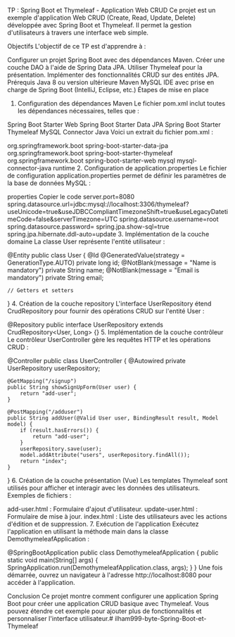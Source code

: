 TP : Spring Boot et Thymeleaf - Application Web CRUD
Ce projet est un exemple d'application Web CRUD (Create, Read, Update, Delete) développée avec Spring Boot et Thymeleaf. Il permet la gestion d'utilisateurs à travers une interface web simple.

Objectifs
L'objectif de ce TP est d'apprendre à :

Configurer un projet Spring Boot avec des dépendances Maven.
Créer une couche DAO à l'aide de Spring Data JPA.
Utiliser Thymeleaf pour la présentation.
Implémenter des fonctionnalités CRUD sur des entités JPA.
Prérequis
Java 8 ou version ultérieure
Maven
MySQL
IDE avec prise en charge de Spring Boot (IntelliJ, Eclipse, etc.)
Étapes de mise en place
1. Configuration des dépendances Maven
Le fichier pom.xml inclut toutes les dépendances nécessaires, telles que :

Spring Boot Starter Web
Spring Boot Starter Data JPA
Spring Boot Starter Thymeleaf
MySQL Connector Java
Voici un extrait du fichier pom.xml :


<dependencies>
    <dependency>
        <groupId>org.springframework.boot</groupId>
        <artifactId>spring-boot-starter-data-jpa</artifactId>
    </dependency>
    <dependency>
        <groupId>org.springframework.boot</groupId>
        <artifactId>spring-boot-starter-thymeleaf</artifactId>
    </dependency>
    <dependency>
        <groupId>org.springframework.boot</groupId>
        <artifactId>spring-boot-starter-web</artifactId>
    </dependency>
    <dependency>
        <groupId>mysql</groupId>
        <artifactId>mysql-connector-java</artifactId>
        <scope>runtime</scope>
    </dependency>
</dependencies>
2. Configuration de application.properties
Le fichier de configuration application.properties permet de définir les paramètres de la base de données MySQL :

properties
Copier le code
server.port=8080
spring.datasource.url=jdbc:mysql://localhost:3306/thymeleaf?useUnicode=true&useJDBCCompliantTimezoneShift=true&useLegacyDatetimeCode=false&serverTimezone=UTC
spring.datasource.username=root
spring.datasource.password=
spring.jpa.show-sql=true
spring.jpa.hibernate.ddl-auto=update
3. Implémentation de la couche domaine
La classe User représente l'entité utilisateur :


@Entity
public class User {
    @Id
    @GeneratedValue(strategy = GenerationType.AUTO)
    private long id;
    @NotBlank(message = "Name is mandatory")
    private String name;
    @NotBlank(message = "Email is mandatory")
    private String email;
    
    // Getters et setters
}
4. Création de la couche repository
L'interface UserRepository étend CrudRepository pour fournir des opérations CRUD sur l'entité User :


@Repository
public interface UserRepository extends CrudRepository<User, Long> {}
5. Implémentation de la couche contrôleur
Le contrôleur UserController gère les requêtes HTTP et les opérations CRUD :


@Controller
public class UserController {
    @Autowired
    private UserRepository userRepository;

    @GetMapping("/signup")
    public String showSignUpForm(User user) {
        return "add-user";
    }

    @PostMapping("/adduser")
    public String addUser(@Valid User user, BindingResult result, Model model) {
        if (result.hasErrors()) {
            return "add-user";
        }
        userRepository.save(user);
        model.addAttribute("users", userRepository.findAll());
        return "index";
    }
}
6. Création de la couche présentation (Vue)
Les templates Thymeleaf sont utilisés pour afficher et interagir avec les données des utilisateurs. Exemples de fichiers :

add-user.html : Formulaire d'ajout d'utilisateur.
update-user.html : Formulaire de mise à jour.
index.html : Liste des utilisateurs avec les actions d'édition et de suppression.
7. Exécution de l'application
Exécutez l'application en utilisant la méthode main dans la classe DemothymeleafApplication :



@SpringBootApplication
public class DemothymeleafApplication {
    public static void main(String[] args) {
        SpringApplication.run(DemothymeleafApplication.class, args);
    }
}
Une fois démarrée, ouvrez un navigateur à l'adresse http://localhost:8080 pour accéder à l'application.

Conclusion
Ce projet montre comment configurer une application Spring Boot pour créer une application CRUD basique avec Thymeleaf. Vous pouvez étendre cet exemple pour ajouter plus de fonctionnalités et personnaliser l'interface utilisateur.# ilham999-byte-Spring-Boot-et-Thymeleaf

